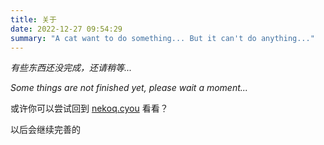 ```yaml
---
title: 关于
date: 2022-12-27 09:54:29
summary: "A cat want to do something... But it can't do anything..."
---
```


*有些东西还没完成，还请稍等...*

*Some things are not finished yet, please wait a moment...*

或许你可以尝试回到 [nekoq.cyou](https://nekoq.cyou/) 看看？

以后会继续完善的
